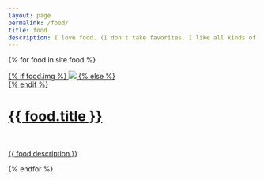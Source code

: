 ```yaml
---
layout: page
permalink: /food/
title: food
description: I love food. (I don't take favorites. I like all kinds of food.)
---
```


{% for food in site.food %}

<div class="project ">
    <div class="thumbnail">
        <a href="{{ site.baseurl }}{{ food.url }}">
        {% if food.img %}
        <img class="thumbnail" src="{{ food.img }}"/>
        {% else %}
        <div class="thumbnail blankbox"></div>
        {% endif %}    
        <span>
            <h1>{{ food.title }}</h1>
            <br/>
            <p>{{ food.description }}</p>
        </span>
        </a>
    </div>
</div>


{% endfor %}